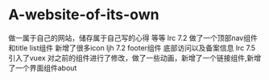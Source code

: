 # A-website-of-its-own
做一属于自己的网站，储存属于自己写的心得 等等
lrc 7.2 做了一个顶部nav组件 和title  list组件 新增了很多icon 
ljh 7.2 footer组件 底部访问以及备案信息
lrc 7.5 引入了vuex 对之前的组件进行了修改，做了一些动画，新增了一个链接组件,新增了一个界面组件about
